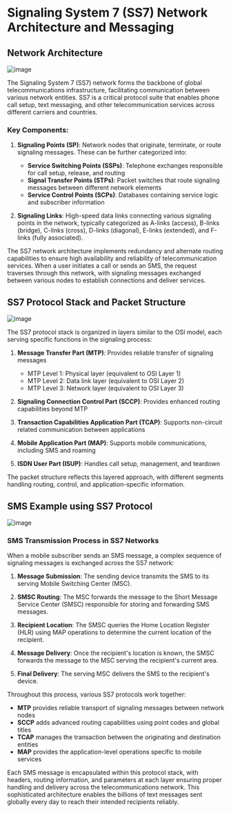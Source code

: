 # Signaling System 7 (SS7) Network Architecture and Messaging

## Network Architecture
![image](https://github.com/user-attachments/assets/f2a0a71e-e6f9-4650-8b30-9e0ad158b087)

The Signaling System 7 (SS7) network forms the backbone of global telecommunications infrastructure, facilitating communication between various network entities. SS7 is a critical protocol suite that enables phone call setup, text messaging, and other telecommunication services across different carriers and countries.

### Key Components:

1. **Signaling Points (SP)**: Network nodes that originate, terminate, or route signaling messages. These can be further categorized into:
   - **Service Switching Points (SSPs)**: Telephone exchanges responsible for call setup, release, and routing
   - **Signal Transfer Points (STPs)**: Packet switches that route signaling messages between different network elements
   - **Service Control Points (SCPs)**: Databases containing service logic and subscriber information

2. **Signaling Links**: High-speed data links connecting various signaling points in the network, typically categorized as A-links (access), B-links (bridge), C-links (cross), D-links (diagonal), E-links (extended), and F-links (fully associated).

The SS7 network architecture implements redundancy and alternate routing capabilities to ensure high availability and reliability of telecommunication services. When a user initiates a call or sends an SMS, the request traverses through this network, with signaling messages exchanged between various nodes to establish connections and deliver services.

## SS7 Protocol Stack and Packet Structure
![image](https://github.com/user-attachments/assets/126b37f4-87b9-4be9-a08c-5a9064eed75c)


The SS7 protocol stack is organized in layers similar to the OSI model, each serving specific functions in the signaling process:

1. **Message Transfer Part (MTP)**: Provides reliable transfer of signaling messages
   - MTP Level 1: Physical layer (equivalent to OSI Layer 1)
   - MTP Level 2: Data link layer (equivalent to OSI Layer 2)
   - MTP Level 3: Network layer (equivalent to OSI Layer 3)

2. **Signaling Connection Control Part (SCCP)**: Provides enhanced routing capabilities beyond MTP

3. **Transaction Capabilities Application Part (TCAP)**: Supports non-circuit related communication between applications

4. **Mobile Application Part (MAP)**: Supports mobile communications, including SMS and roaming

5. **ISDN User Part (ISUP)**: Handles call setup, management, and teardown

The packet structure reflects this layered approach, with different segments handling routing, control, and application-specific information.

## SMS Example using SS7 Protocol
![image](https://github.com/user-attachments/assets/ab3b5582-37b1-4e19-abf6-fb6e4d86c8cf)

### SMS Transmission Process in SS7 Networks

When a mobile subscriber sends an SMS message, a complex sequence of signaling messages is exchanged across the SS7 network:

1. **Message Submission**: The sending device transmits the SMS to its serving Mobile Switching Center (MSC).

2. **SMSC Routing**: The MSC forwards the message to the Short Message Service Center (SMSC) responsible for storing and forwarding SMS messages.

3. **Recipient Location**: The SMSC queries the Home Location Register (HLR) using MAP operations to determine the current location of the recipient.

4. **Message Delivery**: Once the recipient's location is known, the SMSC forwards the message to the MSC serving the recipient's current area.

5. **Final Delivery**: The serving MSC delivers the SMS to the recipient's device.

Throughout this process, various SS7 protocols work together:
- **MTP** provides reliable transport of signaling messages between network nodes
- **SCCP** adds advanced routing capabilities using point codes and global titles
- **TCAP** manages the transaction between the originating and destination entities
- **MAP** provides the application-level operations specific to mobile services

Each SMS message is encapsulated within this protocol stack, with headers, routing information, and parameters at each layer ensuring proper handling and delivery across the telecommunications network. This sophisticated architecture enables the billions of text messages sent globally every day to reach their intended recipients reliably.
